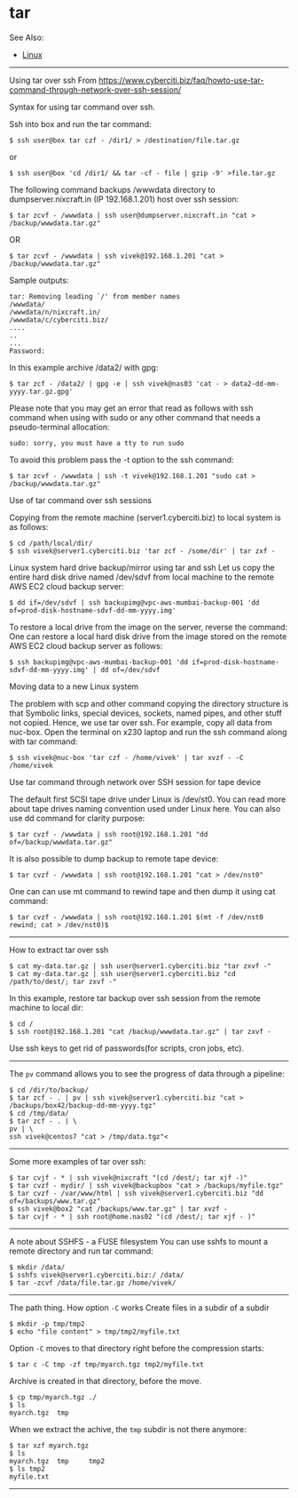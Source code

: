 
# tar

See Also:
 - [Linux](Linux.md)

---

Using tar over ssh
From https://www.cyberciti.biz/faq/howto-use-tar-command-through-network-over-ssh-session/

Syntax for using tar command over ssh.

Ssh into box and run the tar command:

    $ ssh user@box tar czf - /dir1/ > /destination/file.tar.gz

or

    $ ssh user@box 'cd /dir1/ && tar -cf - file | gzip -9' >file.tar.gz

The following command backups /wwwdata directory to dumpserver.nixcraft.in (IP 192.168.1.201) host over ssh session:

    $ tar zcvf - /wwwdata | ssh user@dumpserver.nixcraft.in "cat > /backup/wwwdata.tar.gz"

OR

    $ tar zcvf - /wwwdata | ssh vivek@192.168.1.201 "cat > /backup/wwwdata.tar.gz"

Sample outputs:

    tar: Removing leading `/' from member names
    /wwwdata/
    /wwwdata/n/nixcraft.in/
    /wwwdata/c/cyberciti.biz/
    ....
    ..
    ...
    Password:

In this example archive /data2/ with gpg:

    $ tar zcf - /data2/ | gpg -e | ssh vivek@nas03 'cat - > data2-dd-mm-yyyy.tar.gz.gpg'

Please note that you may get an error that read as follows with ssh command when using with
sudo or any other command that needs a pseudo-terminal allocation:

    sudo: sorry, you must have a tty to run sudo

To avoid this problem pass the -t option to the ssh command:

    $ tar zcvf - /wwwdata | ssh -t vivek@192.168.1.201 "sudo cat > /backup/wwwdata.tar.gz"

Use of tar command over ssh sessions

Copying from the remote machine (server1.cyberciti.biz) to local system is as follows:

    $ cd /path/local/dir/
    $ ssh vivek@server1.cyberciti.biz 'tar zcf - /some/dir' | tar zxf -

Linux system hard drive backup/mirror using tar and ssh
Let us copy the entire hard disk drive named /dev/sdvf from local machine to the remote AWS EC2 cloud backup server:

    $ dd if=/dev/sdvf | ssh backupimg@vpc-aws-mumbai-backup-001 'dd of=prod-disk-hostname-sdvf-dd-mm-yyyy.img'

To restore a local drive from the image on the server, reverse the command:
One can restore a local hard disk drive from the image stored on the remote AWS EC2 cloud backup server as follows:

    $ ssh backupimg@vpc-aws-mumbai-backup-001 'dd if=prod-disk-hostname-sdvf-dd-mm-yyyy.img' | dd of=/dev/sdvf

Moving data to a new Linux system

The problem with scp and other command copying the directory structure is that Symbolic links, special
devices, sockets, named pipes, and other stuff not copied. Hence, we use tar over ssh. For example,
copy all data from nuc-box. Open the terminal on x230 laptop and run the ssh command along with tar command:

    $ ssh vivek@nuc-box 'tar czf - /home/vivek' | tar xvzf - -C /home/vivek
    
Use tar command through network over SSH session for tape device

The default first SCSI tape drive under Linux is /dev/st0. You can read more about tape drives naming
 convention used under Linux here. You can also use dd command for clarity purpose:

    $ tar cvzf - /wwwdata | ssh root@192.168.1.201 "dd of=/backup/wwwdata.tar.gz"

It is also possible to dump backup to remote tape device:

    $ tar cvzf - /wwwdata | ssh root@192.168.1.201 "cat > /dev/nst0"

One can can use mt command to rewind tape and then dump it using cat command:

    $ tar cvzf - /wwwdata | ssh root@192.168.1.201 $(mt -f /dev/nst0 rewind; cat > /dev/nst0)$

---

How to extract tar over ssh

    $ cat my-data.tar.gz | ssh user@server1.cyberciti.biz "tar zxvf -"
    $ cat my-data.tar.gz | ssh user@server1.cyberciti.biz "cd /path/to/dest/; tar zxvf -"

In this example, restore tar backup over ssh session from the remote machine to local dir:

    $ cd /
    $ ssh root@192.168.1.201 "cat /backup/wwwdata.tar.gz" | tar zxvf -

Use ssh keys to get rid of passwords(for scripts, cron jobs, etc).

---

The `pv` command allows you to see the progress of data through a pipeline:
    
    $ cd /dir/to/backup/
    $ tar zcf - . | pv | ssh vivek@server1.cyberciti.biz "cat > /backups/box42/backup-dd-mm-yyyy.tgz"
    $ cd /tmp/data/
    $ tar zcf - . | \
    pv | \
    ssh vivek@centos7 "cat > /tmp/data.tgz"<

---

Some more examples of tar over ssh:

    $ tar cvjf - * | ssh vivek@nixcraft "(cd /dest/; tar xjf -)"
    $ tar cvzf - mydir/ | ssh vivek@backupbox "cat > /backups/myfile.tgz"
    $ tar cvzf - /var/www/html | ssh vivek@server1.cyberciti.biz "dd of=/backups/www.tar.gz"
    $ ssh vivek@box2 "cat /backups/www.tar.gz" | tar xvzf -
    $ tar cvjf - * | ssh root@home.nas02 "(cd /dest/; tar xjf - )"

---

A note about SSHFS - a FUSE filesystem
You can use sshfs to mount a remote directory and run tar command:

    $ mkdir /data/
    $ sshfs vivek@server1.cyberciti.biz:/ /data/
    $ tar -zcvf /data/file.tar.gz /home/vivek/

---

The path thing. How option `-C` works
Create files in a subdir of a subdir

    $ mkdir -p tmp/tmp2
    $ echo "file content" > tmp/tmp2/myfile.txt

Option `-C` moves to that directory right before the compression starts:    
    
    $ tar c -C tmp -zf tmp/myarch.tgz tmp2/myfile.txt

Archive is created in that directory, before the move.

    $ cp tmp/myarch.tgz ./
    $ ls
    myarch.tgz	tmp

When we extract the achive, the `tmp` subdir is not there anymore:
    
    $ tar xzf myarch.tgz
    $ ls
    myarch.tgz	tmp		tmp2
    $ ls tmp2
    myfile.txt

---